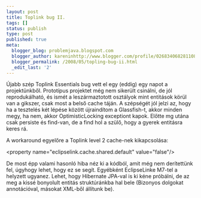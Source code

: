 ```yaml
---
layout: post
title: Toplink bug II.
tags: []
status: publish
type: post
published: true
meta:
  blogger_blog: problemjava.blogspot.com
  blogger_author: kareninhttp://www.blogger.com/profile/02683406828110839343noreply@blogger.com
  blogger_permalink: /2008/05/topling-bug-ii.html
  _edit_last: '2'
---
```

Újabb szép Toplink Essentials bug vett el egy (eddig) egy napot a
projektünkből. Prototípus projektet még nem sikerült csinálni, de jól
reprodukálható, és ismét a leszármaztotott osztályok mint entitások körül van
a gikszer, csak most a belső cache táján. A szépségét jól jelzi az, hogy ha a
tesztelés két lépése között újraindítom a Glassfish-t, akkor minden megy, ha
nem, akkor OptimisticLocking exceptiont kapok. Előtte mg utána csak persiste
és find-van, de a find hol a szülő, hogy a gyerek entitásra keres rá.

  
A workaround egyelőre a Toplink level 2 cache-nek kikapcsolása:

  
&lt;property name="eclipselink.cache.shared.default" value="false"/&gt;

  
De most épp valami hasonló hiba néz ki a kódból, amit még nem derítettünk fel,
úgyhogy lehet, hogy ez se segít. Egyébként EclipseLinke M7-tel a helyzett
ugyanez. Lehet, hogy Hibernate JPA-val is ki kéne próbálni, de az meg a kissé
bonyolult entitás struktúránkba hal bele (Bizonyos dolgokat annotációval,
másokat XML-ből állítunk be).

  
  

